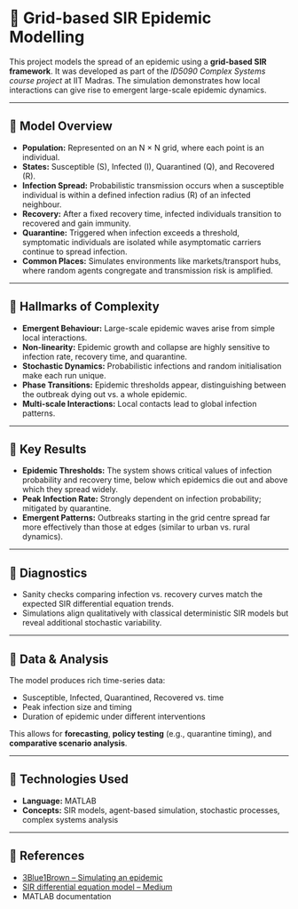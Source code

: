 # 🦠 Grid-based SIR Epidemic Modelling

This project models the spread of an epidemic using a **grid-based SIR framework**. It was developed as part of the *ID5090 Complex Systems course project* at IIT Madras. The simulation demonstrates how local interactions can give rise to emergent large-scale epidemic dynamics.

---

## 🔹 Model Overview
- **Population:** Represented on an N × N grid, where each point is an individual.  
- **States:** Susceptible (S), Infected (I), Quarantined (Q), and Recovered (R).  
- **Infection Spread:** Probabilistic transmission occurs when a susceptible individual is within a defined infection radius (R) of an infected neighbour.  
- **Recovery:** After a fixed recovery time, infected individuals transition to recovered and gain immunity.  
- **Quarantine:** Triggered when infection exceeds a threshold, symptomatic individuals are isolated while asymptomatic carriers continue to spread infection.  
- **Common Places:** Simulates environments like markets/transport hubs, where random agents congregate and transmission risk is amplified.  

---

## 🔹 Hallmarks of Complexity
- **Emergent Behaviour:** Large-scale epidemic waves arise from simple local interactions.  
- **Non-linearity:** Epidemic growth and collapse are highly sensitive to infection rate, recovery time, and quarantine.  
- **Stochastic Dynamics:** Probabilistic infections and random initialisation make each run unique.  
- **Phase Transitions:** Epidemic thresholds appear, distinguishing between the outbreak dying out vs. a whole epidemic.  
- **Multi-scale Interactions:** Local contacts lead to global infection patterns.  

---

## 🔹 Key Results
- **Epidemic Thresholds:** The system shows critical values of infection probability and recovery time, below which epidemics die out and above which they spread widely.  
- **Peak Infection Rate:** Strongly dependent on infection probability; mitigated by quarantine.  
- **Emergent Patterns:** Outbreaks starting in the grid centre spread far more effectively than those at edges (similar to urban vs. rural dynamics).  

---

## 🔹 Diagnostics
- Sanity checks comparing infection vs. recovery curves match the expected SIR differential equation trends.  
- Simulations align qualitatively with classical deterministic SIR models but reveal additional stochastic variability.  

---

## 🔹 Data & Analysis
The model produces rich time-series data:  
- Susceptible, Infected, Quarantined, Recovered vs. time  
- Peak infection size and timing  
- Duration of epidemic under different interventions  

This allows for **forecasting**, **policy testing** (e.g., quarantine timing), and **comparative scenario analysis**.

---

## 🔹 Technologies Used
- **Language:** MATLAB  
- **Concepts:** SIR models, agent-based simulation, stochastic processes, complex systems analysis  

---

## 🔹 References
- [3Blue1Brown – Simulating an epidemic](https://youtu.be/gxAaO2rsdIs)  
- [SIR differential equation model – Medium](https://medium.com/@shaliniharkar/sir-model-for-spread-of-disease-the-differential-equation-model-7e441e8636ab)  
- MATLAB documentation  
